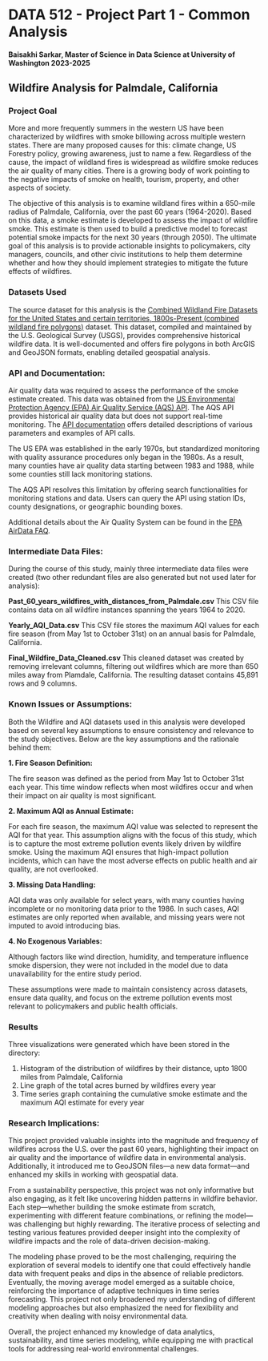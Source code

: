 # DATA 512 - Project Part 1 - Common Analysis
#### Baisakhi Sarkar, Master of Science in Data Science at University of Washington 2023-2025

## Wildfire Analysis for Palmdale, California

### Project Goal

More and more frequently summers in the western US have been characterized by wildfires with smoke billowing across multiple western states. There are many proposed causes for this: climate change, US Forestry policy, growing awareness, just to name a few. Regardless of the cause, the impact of wildland fires is widespread as wildfire smoke reduces the air quality of many cities. There is a growing body of work pointing to the negative impacts of smoke on health, tourism, property, and other aspects of society.

The objective of this analysis is to examine wildland fires within a 650-mile radius of Palmdale, California, over the past 60 years (1964-2020). Based on this data, a smoke estimate is developed to assess the impact of wildfire smoke. This estimate is then used to build a predictive model to forecast potential smoke impacts for the next 30 years (through 2050). The ultimate goal of this analysis is to provide actionable insights to policymakers, city managers, councils, and other civic institutions to help them determine whether and how they should implement strategies to mitigate the future effects of wildfires.


### Datasets Used

The source dataset for this analysis is the [Combined Wildland Fire Datasets for the United States and certain territories, 1800s-Present (combined wildland fire polygons)](https://www.sciencebase.gov/catalog/item/61aa537dd34eb622f699df81) dataset. This dataset, compiled and maintained by the U.S. Geological Survey (USGS), provides comprehensive historical wildfire data. It is well-documented and offers fire polygons in both ArcGIS and GeoJSON formats, enabling detailed geospatial analysis.

### API and Documentation:

Air quality data was required to assess the performance of the smoke estimate created. This data was obtained from the [US Environmental Protection Agency (EPA) Air Quality Service (AQS) API](https://aqs.epa.gov/aqsweb/documents/data_api.html). The AQS API provides historical air quality data but does not support real-time monitoring. The [API documentation](https://aqs.epa.gov/aqsweb/documents/data_api.html) offers detailed descriptions of various parameters and examples of API calls.

The US EPA was established in the early 1970s, but standardized monitoring with quality assurance procedures only began in the 1980s. As a result, many counties have air quality data starting between 1983 and 1988, while some counties still lack monitoring stations.

The AQS API resolves this limitation by offering search functionalities for monitoring stations and data. Users can query the API using station IDs, county designations, or geographic bounding boxes.

Additional details about the Air Quality System can be found in the [EPA AirData FAQ](https://www.epa.gov/outdoor-air-quality-data/frequent-questions-about-airdata).

### Intermediate Data Files: 

During the course of this study, mainly three intermediate data files were created (two other redundant files are also generated but not used later for analysis):

**Past_60_years_wildfires_with_distances_from_Palmdale.csv**
This CSV file contains data on all wildfire instances spanning the years 1964 to 2020.

**Yearly_AQI_Data.csv**
This CSV file stores the maximum AQI values for each fire season (from May 1st to October 31st) on an annual basis for Palmdale, California.

**Final_Wildfire_Data_Cleaned.csv**
This cleaned dataset was created by removing irrelevant columns, filtering out wildfires which are more than 650 miles away from Plamdale, California. The resulting dataset contains 45,891 rows and 9 columns.

### Known Issues or Assumptions:

Both the Wildfire and AQI datasets used in this analysis were developed based on several key assumptions to ensure consistency and relevance to the study objectives. Below are the key assumptions and the rationale behind them:

**1. Fire Season Definition:**

The fire season was defined as the period from May 1st to October 31st each year. This time window reflects when most wildfires occur and when their impact on air quality is most significant.

**2. Maximum AQI as Annual Estimate:**

For each fire season, the maximum AQI value was selected to represent the AQI for that year. This assumption aligns with the focus of this study, which is to capture the most extreme pollution events likely driven by wildfire smoke.
Using the maximum AQI ensures that high-impact pollution incidents, which can have the most adverse effects on public health and air quality, are not overlooked.

**3. Missing Data Handling:**

AQI data was only available for select years, with many counties having incomplete or no monitoring data prior to the 1986. In such cases, AQI estimates are only reported when available, and missing years were not imputed to avoid introducing bias.

**4. No Exogenous Variables:**

Although factors like wind direction, humidity, and temperature influence smoke dispersion, they were not included in the model due to data unavailability for the entire study period.

These assumptions were made to maintain consistency across datasets, ensure data quality, and focus on the extreme pollution events most relevant to policymakers and public health officials.

### Results

Three visualizations were generated which have been stored in the directory:

1. Histogram of the distribution of wildfires by their distance, upto 1800 miles from Palmdale, California
2. Line graph of the total acres burned by wildfires every year
3. Time series graph containing the cumulative smoke estimate and the maximum AQI estimate for every year

### Research Implications:

This project provided valuable insights into the magnitude and frequency of wildfires across the U.S. over the past 60 years, highlighting their impact on air quality and the importance of wildfire data in environmental analysis. Additionally, it introduced me to GeoJSON files—a new data format—and enhanced my skills in working with geospatial data.

From a sustainability perspective, this project was not only informative but also engaging, as it felt like uncovering hidden patterns in wildfire behavior. Each step—whether building the smoke estimate from scratch, experimenting with different feature combinations, or refining the model—was challenging but highly rewarding. The iterative process of selecting and testing various features provided deeper insight into the complexity of wildfire impacts and the role of data-driven decision-making.

The modeling phase proved to be the most challenging, requiring the exploration of several models to identify one that could effectively handle data with frequent peaks and dips in the absence of reliable predictors. Eventually, the moving average model emerged as a suitable choice, reinforcing the importance of adaptive techniques in time series forecasting. This project not only broadened my understanding of different modeling approaches but also emphasized the need for flexibility and creativity when dealing with noisy environmental data.

Overall, the project enhanced my knowledge of data analytics, sustainability, and time series modeling, while equipping me with practical tools for addressing real-world environmental challenges.
